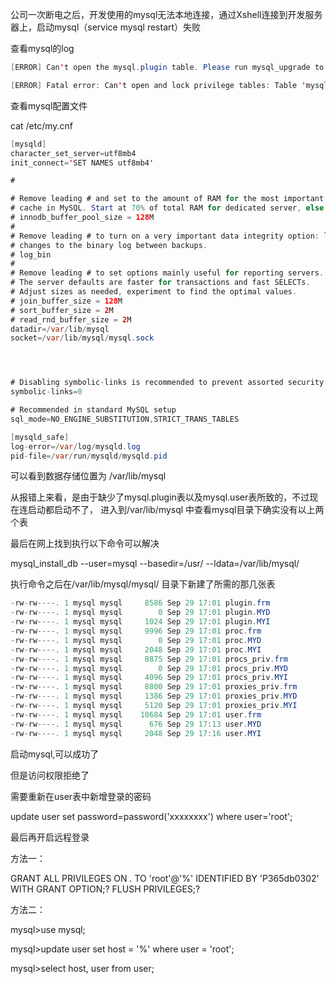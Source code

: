 公司一次断电之后，开发使用的mysql无法本地连接，通过Xshell连接到开发服务器上，启动mysql（service mysql restart）失败

查看mysql的log

```java
[ERROR] Can't open the mysql.plugin table. Please run mysql_upgrade to create it.

[ERROR] Fatal error: Can't open and lock privilege tables: Table 'mysql.user' doesn't exist

```

查看mysql配置文件

cat /etc/my.cnf

```java
[mysqld]
character_set_server=utf8mb4
init_connect='SET NAMES utf8mb4'

#

# Remove leading # and set to the amount of RAM for the most important data
# cache in MySQL. Start at 70% of total RAM for dedicated server, else 10%.
# innodb_buffer_pool_size = 128M
#
# Remove leading # to turn on a very important data integrity option: logging
# changes to the binary log between backups.
# log_bin
#
# Remove leading # to set options mainly useful for reporting servers.
# The server defaults are faster for transactions and fast SELECTs.
# Adjust sizes as needed, experiment to find the optimal values.
# join_buffer_size = 128M
# sort_buffer_size = 2M
# read_rnd_buffer_size = 2M
datadir=/var/lib/mysql
socket=/var/lib/mysql/mysql.sock




# Disabling symbolic-links is recommended to prevent assorted security risks
symbolic-links=0

# Recommended in standard MySQL setup
sql_mode=NO_ENGINE_SUBSTITUTION,STRICT_TRANS_TABLES

[mysqld_safe]
log-error=/var/log/mysqld.log
pid-file=/var/run/mysqld/mysqld.pid
```

可以看到数据存储位置为 /var/lib/mysql


从报错上来看，是由于缺少了mysql.plugin表以及mysql.user表所致的，不过现在连启动都启动不了，
进入到/var/lib/mysql 中查看mysql目录下确实没有以上两个表

最后在网上找到执行以下命令可以解决

mysql_install_db --user=mysql --basedir=/usr/ --ldata=/var/lib/mysql/

执行命令之后在/var/lib/mysql/mysql/ 目录下新建了所需的那几张表

```java
-rw-rw----. 1 mysql mysql     8586 Sep 29 17:01 plugin.frm
-rw-rw----. 1 mysql mysql        0 Sep 29 17:01 plugin.MYD
-rw-rw----. 1 mysql mysql     1024 Sep 29 17:01 plugin.MYI
-rw-rw----. 1 mysql mysql     9996 Sep 29 17:01 proc.frm
-rw-rw----. 1 mysql mysql        0 Sep 29 17:01 proc.MYD
-rw-rw----. 1 mysql mysql     2048 Sep 29 17:01 proc.MYI
-rw-rw----. 1 mysql mysql     8875 Sep 29 17:01 procs_priv.frm
-rw-rw----. 1 mysql mysql        0 Sep 29 17:01 procs_priv.MYD
-rw-rw----. 1 mysql mysql     4096 Sep 29 17:01 procs_priv.MYI
-rw-rw----. 1 mysql mysql     8800 Sep 29 17:01 proxies_priv.frm
-rw-rw----. 1 mysql mysql     1386 Sep 29 17:01 proxies_priv.MYD
-rw-rw----. 1 mysql mysql     5120 Sep 29 17:01 proxies_priv.MYI
-rw-rw----. 1 mysql mysql    10684 Sep 29 17:01 user.frm
-rw-rw----. 1 mysql mysql      676 Sep 29 17:13 user.MYD
-rw-rw----. 1 mysql mysql     2048 Sep 29 17:16 user.MYI
```

启动mysql,可以成功了

但是访问权限拒绝了

需要重新在user表中新增登录的密码

update user set password=password('xxxxxxxx') where user='root';

最后再开启远程登录

方法一：

GRANT ALL PRIVILEGES ON *.* TO 'root'@'%' IDENTIFIED BY 'P365db0302' WITH GRANT OPTION;?
FLUSH PRIVILEGES;?

方法二：

mysql>use mysql;

mysql>update user set host = '%' where user = 'root';

mysql>select host, user from user;


